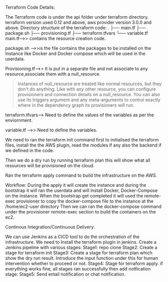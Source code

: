 Terraform Code Details:

The Terraform code is under the api folder under terraform directory.
terraform version used 0.12 and above, aws provider version 3.0.0 and above.
Directory structure of the terraform code:
.
├── main.tf
├── package.sh
├── provisioning.tf
├── terraform.tfvars
└── variable.tf
main.tf-->> contains the resource creation code.

package.sh -->>is the file contains the packages to be installed on the Instance like Docker and Docker compose which will be used in the userdata.

Provisioning.tf-->> It is put in a separate file and not associate to any resource,associate them with a null_resource.
 > Instances of null_resource are treated like normal resources, but they don't do anything. 
 > Like with any other resource, you can configure provisioners and connection details on a null_resource. 
 > You can also use its triggers argument and any meta-arguments to control exactly where in the dependency graph its provisioners will run.
 
terraform.tfvars--> Need to define the values of the variables as per the enviornment.

variable.tf -->> Need to define the variables.

We need to ran the terraform init command first to initialised the terraform files, install the the AWS plugin, read the modules if any also the backend if we defined in the code.

Then we do a dry run by running terraform plan this will show what all resources will be provisioned on the cloud.

Ran the terraform apply command to build the infrastructure on the AWS.

Workflow:
During the apply it will create the instance and during the bootstrap it will ran the userdata and will install Docker, Docker-Compose on the instance.
When the bootstrap get completed it will used the remote-exec provisioner to copy the docker-compose file to the instance at the /home/ec2-user directory
Then we can ran the docker-compose command under the provisioner remote-exec section to build the containers on the ec2.


Continous Integration/Continuous Delivery:

We can use Jenkins as a CICD tool to do the orchestration of the infrastructure.
We need to Install the terraform plugin in jenkins.
Create a Jenkins pipeline with various stages:
Stage1:
 repo clone
Stage2:
 Create a stage for terraform init
Stage3:
 Create a stage for terraform plan which show the dry run result.
Introduce the input function under this for human intervention whether to proceed or not.
Stage4:
 Stage for terraform apply.
if everything works fine, all stages ran successfully then add notfication stage:
Stage5:
Send email notification or chat notification.
